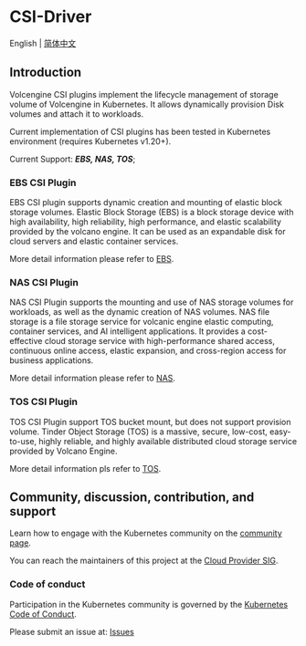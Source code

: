 # CSI-Driver

English | [简体中文](./README-zh_CN.md)

## Introduction
Volcengine CSI plugins implement the lifecycle management of storage volume of Volcengine in Kubernetes. It allows dynamically provision Disk
volumes and attach it to workloads.

Current implementation of CSI plugins has been tested in Kubernetes environment (requires Kubernetes v1.20+).

Current Support: ***EBS, NAS, TOS***;

### EBS CSI Plugin

EBS CSI plugin supports dynamic creation and mounting of elastic block storage volumes. Elastic Block Storage (EBS) is a block storage device with high availability, high reliability, high performance, and elastic scalability provided by the volcano engine. It can be used as an expandable disk for cloud servers and elastic container services.

More detail information please refer to [EBS](./example/ebs/README.md).

### NAS CSI Plugin

NAS CSI Plugin supports the mounting and use of NAS storage volumes for workloads, as well as the dynamic creation of NAS volumes. NAS file storage is a file storage service for volcanic engine elastic computing, container services, and AI intelligent applications. It provides a cost-effective cloud storage service with high-performance shared access, continuous online access, elastic expansion, and cross-region access for business applications.

More detail information please refer to [NAS](./example/nas/README.md).

### TOS CSI Plugin

TOS CSI Plugin support TOS bucket mount, but does not support provision volume. Tinder Object Storage (TOS) is a massive, secure, low-cost, easy-to-use, highly reliable, and highly available distributed cloud storage service provided by Volcano Engine.

More detail information pls refer to [TOS](./example/tos/README.md).

## Community, discussion, contribution, and support

Learn how to engage with the Kubernetes community on the [community page](https://kubernetes.io/community/).

You can reach the maintainers of this project at the [Cloud Provider SIG](https://github.com/kubernetes/community/tree/master/sig-cloud-provider).

### Code of conduct

Participation in the Kubernetes community is governed by the [Kubernetes Code of Conduct](code-of-conduct.md).

Please submit an issue at: [Issues](https://github.com/volcengine/volcengine-csi-driver/issues)
